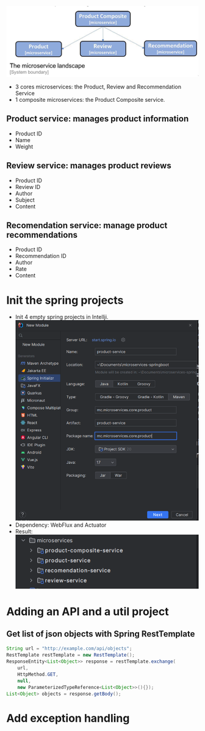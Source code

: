 ![img.png](img.png)

- 3 cores microservices: the Product, Review and Recommendation Service
- 1 composite microservices: the Product Composite service.


## Product service: manages product information
- Product ID
- Name
- Weight

## Review service: manages product reviews
- Product ID
- Review ID
- Author
- Subject
- Content

## Recomendation service: manage product recommendations
- Product ID
- Recommendation ID
- Author
- Rate
- Content

# Init the spring projects
- Init 4 empty spring projects in Intellji.
![img_2.png](img_2.png)
- Dependency: WebFlux and Actuator
- Result:
![img_3.png](initresult.png)

# Adding an API and a util project


## Get list of json objects with Spring RestTemplate
```java
String url = "http://example.com/api/objects";
RestTemplate restTemplate = new RestTemplate();
ResponseEntity<List<Object>> response = restTemplate.exchange(
    url,
    HttpMethod.GET,
    null,
    new ParameterizedTypeReference<List<Object>>(){});
List<Object> objects = response.getBody();
```

# Add exception handling
